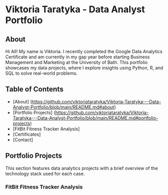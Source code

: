 # Viktoria Taratyka - Data Analyst Portfolio
## About
Hi All! My name is Viktoria. I recently completed the Google Data Analytics Certificate and am currently in my gap year before starting Business Management and Marketing at the University of Bath. This portfolio showcases my data projects, where I explore insights using Python, R, and SQL to solve real-world problems. 

## Table of Contents
- [About] (https://github.com/viktoriataratyka/Viktoria-Taratyka---Data-Analyst-Portfolio/blob/main/README.md#about)
- [Portfolio Projects] (https://github.com/viktoriataratyka/Viktoria-Taratyka---Data-Analyst-Portfolio/blob/main/README.md#portfolio-projects)
- [FitBit Fitness Tracker Analysis]
- [Certificates]
- [Contact]

## Portfolio Projects
This section features data analytics projects with a brief overview of the technology stack used for each case.

### FitBit Fitness Tracker Analysis
